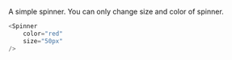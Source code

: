 A simple spinner. You can only change size and color of spinner.
```js
<Spinner
    color="red"
    size="50px"
/>
```